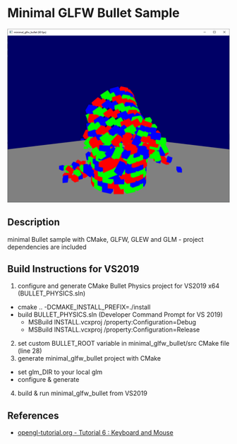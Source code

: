 # Minimal GLFW Bullet Sample

<p align="center"><img src="glfw_bullet.png" width="640" /></p>

## Description
minimal Bullet sample with CMake, GLFW, GLEW and GLM - project dependencies are included

## Build Instructions for VS2019
1. configure and generate CMake Bullet Physics project for VS2019 x64 (BULLET_PHYSICS.sln)
  * cmake .. -DCMAKE_INSTALL_PREFIX=./install
  * build BULLET_PHYSICS.sln (Developer Command Prompt for VS 2019)
    * MSBuild INSTALL.vcxproj /property:Configuration=Debug
    * MSBuild INSTALL.vcxproj /property:Configuration=Release
2. set custom BULLET_ROOT variable in minimal_glfw_bullet/src CMake file (line 28)
3. generate minimal_glfw_bullet project with CMake
  * set glm_DIR to your local glm
  * configure & generate
4. build & run minimal_glfw_bullet from VS2019

## References
 * [opengl-tutorial.org - Tutorial 6 : Keyboard and Mouse](http://www.opengl-tutorial.org/beginners-tutorials/tutorial-6-keyboard-and-mouse/)
